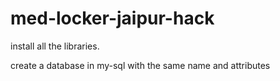 # med-locker-jaipur-hack



install all the libraries.

create a database in my-sql with the same name and attributes

